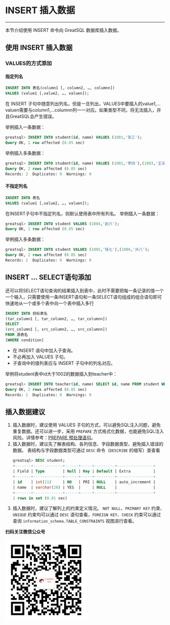 # INSERT 插入数据
---

本节介绍使用 INSERT 命令向 GreatSQL 数据库插入数据。

## 使用 INSERT 插入数据

### VALUES的方式添加
#### 指定列名
```sql
INSERT INTO 表名(column1 [, column2, …, columnn]) 
VALUES (value1 [,value2, …, valuen]);
```
在 INSERT 子句中随意列出列名，但是一旦列出，VALUES中要插入的value1,…valuen需要与column1,…columnn列一一对应。如果类型不同，将无法插入，并且GreatSQL会产生错误。

举例插入一条数据：
```sql
greatsql> INSERT INTO student(id, name) VALUES (1001,'张三');
Query OK, 1 row affected (0.05 sec)
```
举例插入多条数据：
```sql
greatsql> INSERT INTO student(id, name) VALUES (1002,'李四'),(1003,'王五');
Query OK, 2 rows affected (0.05 sec)
Records: 2  Duplicates: 0  Warnings: 0
```
#### 不指定列名
```sql
INSERT INTO 表名 
VALUES (value1 [,value2, …, valuen]);
```
在INSERT子句中不指定列名，则默认使用表中所有列名。
举例插入一条数据：
```sql
greatsql> INSERT INTO student VALUES (1004,'赵六');
Query OK, 1 row affected (0.05 sec)
```
举例插入多条数据：
```sql
greatsql> INSERT INTO student VALUES (1005,'钱七'),(1006,'孙八');
Query OK, 2 rows affected (0.05 sec)
Records: 2  Duplicates: 0  Warnings: 0
```

## INSERT ... SELECT语句添加
还可以将SELECT语句查询的结果插入到表中，此时不需要把每一条记录的值一个一个输入，只需要使用一条INSERT语句和一条SELECT语句组成的组合语句即可快速地从一个或多个表中向一个表中插入多行
```sql
INSERT INTO 目标表名
(tar_column1 [, tar_column2, …, tar_columnn])
SELECT
(src_column1 [, src_column2, …, src_columnn])
FROM 源表名
[WHERE condition]
```
- 在 INSERT 语句中加入子查询。
- 不必再加入 VALUES 子句。
- 子查询中的值列表应与 INSERT 子句中的列名对应。


举例将student表中id大于1002的数据插入到teacher中：
```sql
greatsql> INSERT INTO teacher(id, name) SELECT id, name FROM student WHERE id > 1002;
Query OK, 2 rows affected (0.05 sec)
Records: 2  Duplicates: 0  Warnings: 0
```

## 插入数据建议
1. 插入数据时，建议使用 VALUES 子句的方式，可以避免SQL注入问题，避免重复数据。还可以进一步，采用 `PREPARE` 方式格式化数据，也能避免SQL注入风险。详情参考：[PREPARE 预处理语句](./12-3-5-data-prepare.md)。
2. 插入数据时，建议先了解表结构、各列信息、字段数据类型，避免插入错误的数据。
    表结构与字段数据类型可通过 `DESC` 命令（`DESCRIBE` 的缩写）查查看
    ```sql
    greatsql> DESC student;
    +-------+-------------+------+-----+---------+----------------+
    | Field | Type        | Null | Key | Default | Extra          |
    +-------+-------------+------+-----+---------+----------------+
    | id    | int(11)     | NO   | PRI | NULL    | auto_increment |
    | name  | varchar(20) | YES  |     | NULL    |                |
    +-------+-------------+------+-----+---------+----------------+
    2 rows in set (0.01 sec)
    ```
3. 插入数据时，建议了解列上的约束定义情况。
    `NOT NULL`、`PRIMARY KEY` 约束、`UNIQUE` 约束均可以通过 `DESC` 语句查看，`FOREIGN KEY`、`CHECK` 约束可以通过查询 `information_schema.TABLE_CONSTRAINTS` 视图进行查看。


**扫码关注微信公众号**

![greatsql-wx](../greatsql-wx.jpg)
